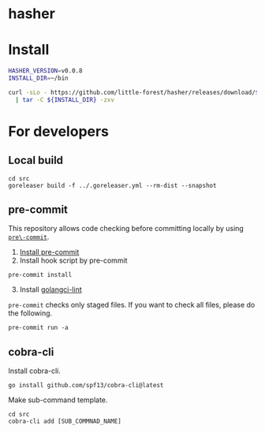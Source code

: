 # hasher

# Install

```bash
HASHER_VERSION=v0.0.8
INSTALL_DIR=~/bin

curl -sLo - https://github.com/little-forest/hasher/releases/download/${HASHER_VERSION}/hasher_linux_x86_64.tar.gz \
  | tar -C ${INSTALL_DIR} -zxv
```

# For developers

## Local build

```
cd src
goreleaser build -f ../.goreleaser.yml --rm-dist --snapshot
```

## pre-commit

This repository allows code checking before committing locally by using [`pre\-commit`](https://pre-commit.com/).


1. [Install pre\-commit](https://pre-commit.com/#install)
2. Install hook script by pre-commit
```
pre-commit install
```
3. Install [golangci\-lint](https://github.com/golangci/golangci-lint)

`pre-commit` checks only staged files. If you want to check all files, please do the following.

```
pre-commit run -a
```

## cobra-cli

Install cobra-cli.

```
go install github.com/spf13/cobra-cli@latest
```

Make sub-command template.

```
cd src
cobra-cli add [SUB_COMMNAD_NAME]
```
